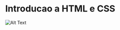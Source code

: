 # Introducao a HTML e CSS

![Alt Text](https://c.tenor.com/orJdMnew-wgAAAAd/brooklyn-nine-nine-norm-scully.gif)
